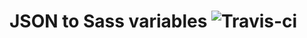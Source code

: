 # JSON to Sass variables ![Travis-ci](https://www.travis-ci.org/rbrtsmith/json-to-sass-variables.svg?branch=master)

